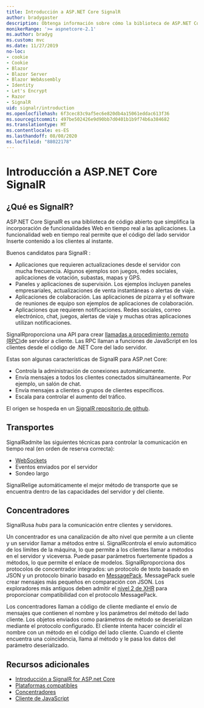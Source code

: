 ```yaml
---
title: Introducción a ASP.NET Core SignalR
author: bradygaster
description: Obtenga información sobre cómo la biblioteca de ASP.NET Core SignalR simplifica la incorporación de funcionalidad en tiempo real a las aplicaciones.
monikerRange: '>= aspnetcore-2.1'
ms.author: bradyg
ms.custom: mvc
ms.date: 11/27/2019
no-loc:
- cookie
- Cookie
- Blazor
- Blazor Server
- Blazor WebAssembly
- Identity
- Let's Encrypt
- Razor
- SignalR
uid: signalr/introduction
ms.openlocfilehash: 6f3cec83c9af5ec6e820db4a15061eddac613f36
ms.sourcegitcommit: 497be502426e9d90bb7d0401b1b9f74b6a384682
ms.translationtype: MT
ms.contentlocale: es-ES
ms.lasthandoff: 08/08/2020
ms.locfileid: "88022178"
---
```

# <a name="introduction-to-aspnet-core-no-locsignalr"></a>Introducción a ASP.NET Core SignalR

## <a name="what-is-no-locsignalr"></a>¿Qué es SignalR?

ASP.NET Core SignalR es una biblioteca de código abierto que simplifica la incorporación de funcionalidades Web en tiempo real a las aplicaciones. La funcionalidad web en tiempo real permite que el código del lado servidor Inserte contenido a los clientes al instante.

Buenos candidatos para SignalR :

* Aplicaciones que requieren actualizaciones desde el servidor con mucha frecuencia. Algunos ejemplos son juegos, redes sociales, aplicaciones de votación, subastas, mapas y GPS.
* Paneles y aplicaciones de supervisión. Los ejemplos incluyen paneles empresariales, actualizaciones de venta instantáneas o alertas de viaje.
* Aplicaciones de colaboración. Las aplicaciones de pizarra y el software de reuniones de equipo son ejemplos de aplicaciones de colaboración.
* Aplicaciones que requieren notificaciones. Redes sociales, correo electrónico, chat, juegos, alertas de viaje y muchas otras aplicaciones utilizan notificaciones.

SignalRproporciona una API para crear [llamadas a procedimiento remoto (RPC)](https://wikipedia.org/wiki/Remote_procedure_call)de servidor a cliente. Las RPC llaman a funciones de JavaScript en los clientes desde el código de .NET Core del lado servidor.

Estas son algunas características de SignalR para ASP.net Core:

* Controla la administración de conexiones automáticamente.
* Envía mensajes a todos los clientes conectados simultáneamente. Por ejemplo, un salón de chat.
* Envía mensajes a clientes o grupos de clientes específicos.
* Escala para controlar el aumento del tráfico.

El origen se hospeda en un [ SignalR repositorio de github](https://github.com/dotnet/AspNetCore/tree/master/src/SignalR).

## <a name="transports"></a>Transportes

SignalRadmite las siguientes técnicas para controlar la comunicación en tiempo real (en orden de reserva correcta):

* [WebSockets](https://tools.ietf.org/html/rfc7118)
* Eventos enviados por el servidor
* Sondeo largo

SignalRelige automáticamente el mejor método de transporte que se encuentra dentro de las capacidades del servidor y del cliente.

## <a name="hubs"></a>Concentradores

SignalRusa *hubs* para la comunicación entre clientes y servidores.

Un concentrador es una canalización de alto nivel que permite a un cliente y un servidor llamar a métodos entre sí. SignalRcontrola el envío automático de los límites de la máquina, lo que permite a los clientes llamar a métodos en el servidor y viceversa. Puede pasar parámetros fuertemente tipados a métodos, lo que permite el enlace de modelos. SignalRproporciona dos protocolos de concentrador integrados: un protocolo de texto basado en JSON y un protocolo binario basado en [MessagePack](https://msgpack.org/).  MessagePack suele crear mensajes más pequeños en comparación con JSON. Los exploradores más antiguos deben admitir el [nivel 2 de XHR](https://caniuse.com/#feat=xhr2) para proporcionar compatibilidad con el protocolo MessagePack.

Los concentradores llaman a código de cliente mediante el envío de mensajes que contienen el nombre y los parámetros del método del lado cliente. Los objetos enviados como parámetros de método se deserializan mediante el protocolo configurado. El cliente intenta hacer coincidir el nombre con un método en el código del lado cliente. Cuando el cliente encuentra una coincidencia, llama al método y le pasa los datos del parámetro deserializado.

## <a name="additional-resources"></a>Recursos adicionales

* [Introducción a SignalR for ASP.net Core](xref:tutorials/signalr)
* [Plataformas compatibles](xref:signalr/supported-platforms)
* [Concentradores](xref:signalr/hubs)
* [Cliente de JavaScript](xref:signalr/javascript-client)

